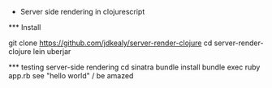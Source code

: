 * Server side rendering in clojurescript 

*** Install

  git clone https://github.com/jdkealy/server-render-clojure
  cd server-render-clojure
  lein uberjar

*** testing server-side rendering
cd sinatra
bundle install
bundle exec ruby app.rb
see "hello world" / be amazed


